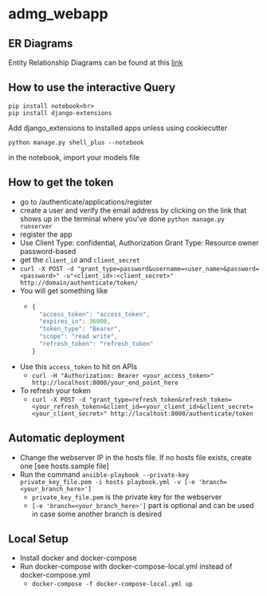 # admg_webapp

## ER Diagrams

Entity Relationship Diagrams can be found at this [link](https://drive.google.com/drive/folders/1_Zr_ZP97Tz8hBk5wxEpLmZ8Es2umJvjh)

## How to use the interactive Query

```
pip install notebook<br>
pip install django-extensions
```

Add django_extensions to installed apps unless using cookiecutter<br>

```
python manage.py shell_plus --notebook
```

in the notebook, import your models file



## How to get the token

 - go to /authenticate/applications/register
 - create a user and verify the email address by clicking on the link that shows up in the terminal where you've done `python manage.py runserver`
 - register the app  
  - Use Client Type: confidential, Authorization Grant Type: Resource owner password-based
 - get the `client_id` and `client_secret`
 - `curl -X POST -d "grant_type=password&username=<user_name>&password=<password>" -u"<client_id>:<client_secret>" http://domain/authenticate/token/`
 - You will get something like
    - ```javascript
      {
        "access_token": "access_token", 
        "expires_in": 36000, 
        "token_type": "Bearer", 
        "scope": "read write", 
        "refresh_token": "refresh_token"
      }
      ```
 - Use this `access_token` to hit on APIs
    - `curl -H "Authorization: Bearer <your_access_token>" http://localhost:8000/your_end_point_here`
 - To refresh your token
    - `curl -X POST -d "grant_type=refresh_token&refresh_token=<your_refresh_token>&client_id=<your_client_id>&client_secret=<your_client_secret>" http://localhost:8000/authenticate/token`
 

## Automatic deployment

 - Change the webserver IP in the hosts file. If no hosts file exists, create one [see hosts.sample file]
 - Run the command `ansible-playbook --private-key private_key_file.pem -i hosts playbook.yml -v [-e 'branch=<your_branch_here>']`
     - `private_key_file.pem` is the private key for the webserver
     - `[-e 'branch=<your_branch_here>']` part is optional and can be used in case some another branch is desired


## Local Setup

* Install docker and docker-compose
* Run docker-compose with docker-compose-local.yml instead of docker-compose.yml
  * `docker-compose -f docker-compose-local.yml up`
